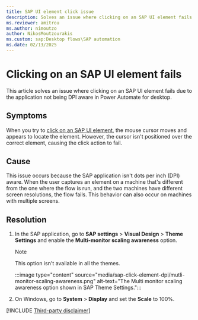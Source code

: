 ```yaml
---
title: SAP UI element click issue 
description: Solves an issue where clicking on an SAP UI element fails in Power Automate for desktop.
ms.reviewer: amitrou
ms.author: nimoutzo
author: NikosMoutzourakis
ms.custom: sap:Desktop flows\SAP automation
ms.date: 02/13/2025
---
```

# Clicking on an SAP UI element fails

This article solves an issue where clicking on an SAP UI element fails due to the application not being DPI aware in Power Automate for desktop.

## Symptoms

When you try to [click on an SAP UI element](/power-automate/desktop-flows/actions-reference/sap#clicksapguielement), the mouse cursor moves and appears to locate the element. However, the cursor isn't positioned over the correct element, causing the click action to fail.

## Cause

This issue occurs because the SAP application isn't dots per inch (DPI) aware. When the user captures an element on a machine that's different from the one where the flow is run, and the two machines have different screen resolutions, the flow fails. This behavior can also occur on machines with multiple screens.

## Resolution

1. In the SAP application, go to **SAP settings** > **Visual Design** > **Theme Settings** and enable the **Multi-monitor scaling awareness** option.

   > [!NOTE]
   > This option isn't available in all the themes.

   :::image type="content" source="media/sap-click-element-dpi/mutli-monitor-scaling-awareness.png" alt-text="The Multi monitor scaling awareness option shown in SAP Theme Settings.":::

2. On Windows, go to **System** > **Display** and set the **Scale** to 100%.

[!INCLUDE [Third-party disclaimer](../../../../includes/third-party-disclaimer.md)]
